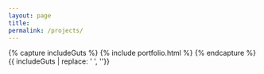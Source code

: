 ```yaml
---
layout: page
title: 
permalink: /projects/
---
```


{% capture includeGuts %}
{% include portfolio.html %} 
{% endcapture %}
{{ includeGuts | replace: '    ', ''}}
